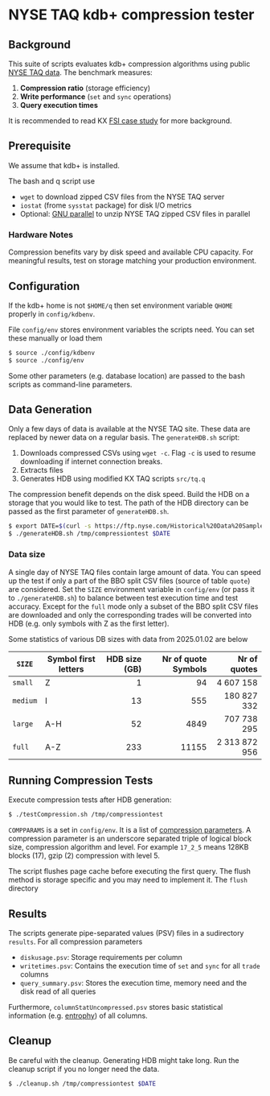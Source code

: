 # NYSE TAQ kdb+ compression tester

## Background

This suite of scripts evaluates kdb+ compression algorithms using public [NYSE TAQ data](https://ftp.nyse.com/Historical%20Data%20Samples/DAILY%20TAQ/). The benchmark measures:

   1. **Compression ratio** (storage efficiency)
   1. **Write performance** (`set` and `sync` operations)
   1. **Query execution times**


It is recommended to read KX [FSI case study](https://code.kx.com/q/kb/compression/fsicasestudy/) for more background.


## Prerequisite

We assume that kdb+ is installed.

The bash and q script use
   * `wget` to download zipped CSV files from the NYSE TAQ server
   * `iostat` (frome `sysstat` package) for disk I/O metrics
   * Optional: [GNU parallel](https://www.gnu.org/software/parallel/) to unzip NYSE TAQ zipped CSV files in parallel

### Hardware Notes

Compression benefits vary by disk speed and available CPU capacity. For meaningful results, test on storage matching your production environment.

## Configuration
If the kdb+ home is not `$HOME/q` then set environment variable `QHOME` properly in `config/kdbenv`.

File `config/env` stores environment variables the scripts need. You can set these manually or load them

```bash
$ source ./config/kdbenv
$ source ./config/env
```

Some other parameters (e.g. database location) are passed to the bash scripts as command-line parameters.

## Data Generation

Only a few days of data is available at the NYSE TAQ site. These data are replaced by newer data on a regular basis. The `generateHDB.sh` script:

   1. Downloads compressed CSVs using `wget -c`. Flag `-c` is used to resume downloading if internet connection breaks.
   1. Extracts files
   1. Generates HDB using modified KX TAQ scripts `src/tq.q`

The compression benefit depends on the disk speed. Build the HDB on a storage that you would like to test. The path of the HDB directory can be passed as the first parameter of `generateHDB.sh`.

```bash
$ export DATE=$(curl -s https://ftp.nyse.com/Historical%20Data%20Samples/DAILY%20TAQ/| grep -oE 'EQY_US_ALL_TRADE_2[0-9]{7}' | grep -oE '2[0-9]{7}'|head -1)
$ ./generateHDB.sh /tmp/compressiontest $DATE
```

### Data size

A single day of NYSE TAQ files contain large amount of data. You can speed up the test if only a part of the BBO split CSV files (source of table `quote`) are considered. Set the `SIZE` environment variable in `config/env` (or pass it to `./generateHDB.sh`) to balance between test execution time and test accuracy. Except for the `full` mode only a subset of the BBO split CSV files are downloaded and only the corresponding trades will be converted into HDB (e.g. only symbols with Z as the first letter).

Some statistics of various DB sizes with data from 2025.01.02 are below

| `SIZE` | Symbol first letters | HDB size (GB) | Nr of quote Symbols | Nr of quotes | 
| --- | --- | ---: | ---: | ---: |
| `small` | Z | 1 | 94 | 4 607 158 |
| `medium` | I | 13 | 555 | 180 827 332 |
| `large` | A-H| 52 | 4849 | 707 738 295 |
| `full` | A-Z | 233 | 11155 | 2 313 872 956 |

## Running Compression Tests

Execute compression tests after HDB generation:

```bash
$ ./testCompression.sh /tmp/compressiontest
```

`COMPPARAMS` is a set in `config/env`. It is a list of [compression parameters](https://code.kx.com/q/kb/file-compression/#compression-parameters). A compression parameter is an underscore separated triple of logical block size, compression algorithm and level. For example `17_2_5` means 128KB blocks (17), gzip (2) compression with level 5.

The script flushes page cache before executing the first query. The flush method is storage specific and you may need to implement it. The `flush` directory

## Results

The scripts generate pipe-separated values (PSV) files in a sudirectory `results`. For all compression parameters

   * `diskusage.psv`: Storage requirements per column
   * `writetimes.psv`: Contains the execution time of `set` and `sync` for all `trade` columns
   * `query_summary.psv`: Stores the execution time, memory need and the disk read of all queries

Furthermore, `columnStatUncompressed.psv` stores basic statistical information (e.g. [entrophy](https://en.wikipedia.org/wiki/Entropy_(information_theory))) of all columns.

## Cleanup

Be careful with the cleanup. Generating HDB might take long. Run the cleanup script if you no longer need the data.

```bash
$ ./cleanup.sh /tmp/compressiontest $DATE
```
